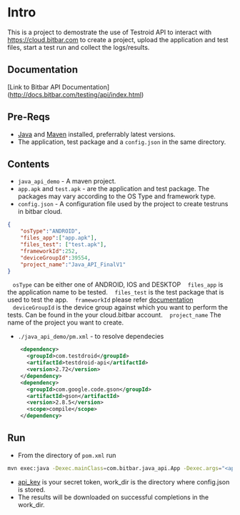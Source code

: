 Intro
=====

This is a project to demostrate the use of Testroid API to interact with https://cloud.bitbar.com to create a project, upload the application and test files, start a test run and collect the logs/results.

Documentation
-------------
[Link to Bitbar API Documentation] (http://docs.bitbar.com/testing/api/index.html)

Pre-Reqs
--------
* [Java](https://www.oracle.com/technetwork/java/javase/downloads/jre8-downloads-2133155.html) and [Maven](https://maven.apache.org/users/index.html) installed, preferrably latest versions.
* The application, test package and a `config.json` in the same directory.

Contents
--------
* `java_api_demo` - A maven project.
* `app.apk` and `test.apk` - are the application and test package. The packages may vary according to the OS Type and framework type.
* `config.json` - A configuration file used by the project to create testruns in bitbar cloud.
```json
{
    "osType":"ANDROID",
    "files_app":["app.apk"],
    "files_test": ["test.apk"],
    "frameworkId":252,
    "deviceGroupId":39554,
    "project_name":"Java_API_FinalV1"
}
```
&nbsp;&nbsp;&nbsp;`osType` can be either one of ANDROID, IOS and DESKTOP
&nbsp;&nbsp;&nbsp;`files_app` is the application name to be tested.
&nbsp;&nbsp;&nbsp;`files_test` is the test package that is used to test the app.
&nbsp;&nbsp;&nbsp;`frameworkId` please refer [documentation](http://docs.bitbar.com/testing/products/public.html)
&nbsp;&nbsp;&nbsp;`deviceGroupId` is the device group against which you want to perform the tests. Can be found in the your cloud.bitbar account.
&nbsp;&nbsp;&nbsp;`project_name` The name of the project you want to create.
* `./java_api_demo/pm.xml` - to resolve dependecies 
```xml
    <dependency>
      <groupId>com.testdroid</groupId>
      <artifactId>testdroid-api</artifactId>
      <version>2.72</version>
    </dependency>
    <dependency>
      <groupId>com.google.code.gson</groupId>
      <artifactId>gson</artifactId>
      <version>2.8.5</version>
      <scope>compile</scope>
    </dependency>

```

Run
---
* From the directory of `pom.xml` run
```sh
mvn exec:java -Dexec.mainClass=com.bitbar.java_api.App -Dexec.args="<api_key> <work_dir>"
```
* [api_key](https://cloud.bitbar.com/#user/my-account) is your secret token, work_dir is the directory where config.json is stored.
* The results will be downloaded on successful completions in the work_dir.